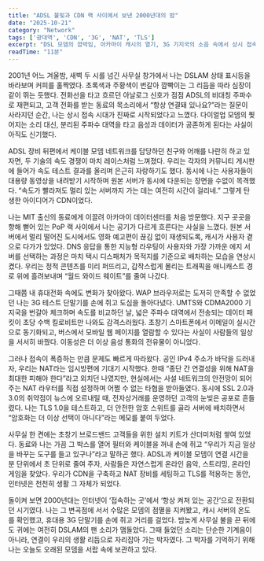 ```yaml
---
title: "ADSL 불빛과 CDN 랙 사이에서 보낸 2000년대의 밤"
date: "2025-10-21"
category: "Network"
tags: ['광대역', 'CDN', '3G', 'NAT', 'TLS']
excerpt: "DSL 모뎀의 깜박임, 아카마이 캐시의 열기, 3G 기지국의 소음 속에서 상시 접속 시대를 맞이한 나의 기록"
readTime: "11분"
---
```


2001년 어느 겨울밤, 새벽 두 시를 넘긴 사무실 창가에서 나는 DSLAM 상태 표시등을 바라보며 커피를 홀짝였다. 초록색과 주황색이 번갈아 깜빡이는 그 리듬을 따라 심장이 같이 뛰는 듯했다. 전화선을 타고 흐르던 아날로그 신호가 점점 ADSL의 비대칭 주파수로 재편되고, 고객 전화를 받는 동료의 목소리에서 “항상 연결돼 있나요?”라는 질문이 사라지던 순간, 나는 상시 접속 시대가 진짜로 시작되었다고 느꼈다. 다이얼업 모뎀의 찢어지는 소리 대신, 분리된 주파수 대역을 타고 음성과 데이터가 공존하게 된다는 사실이 아직도 신기했다.

ADSL 장비 뒤편에서 케이블 모뎀 네트워크를 담당하던 친구와 어깨를 나란히 하고 있자면, 두 기술의 속도 경쟁이 마치 레이스처럼 느껴졌다. 우리는 각자의 커뮤니티 게시판에 들어가 속도 테스트 결과를 올리며 은근히 자랑하기도 했다. 동시에 나는 사용자들이 대용량 동영상을 내려받기 시작하며 원본 서버가 동시에 다운되는 장면을 수없이 목격했다. “속도가 빨라져도 멀리 있는 서버까지 가는 데는 여전히 시간이 걸리네.” 그렇게 탄생한 아이디어가 CDN이었다.

나는 MIT 출신의 동료에게 이끌려 아카마이 데이터센터를 처음 방문했다. 지구 곳곳을 향해 뻗어 있는 PoP 랙 사이에서 나는 공기가 다르게 흐른다는 사실을 느꼈다. 원본 서버에서 멀리 떨어진 도시에서도 영화 예고편이 끊김 없이 재생되도록, 캐시가 사용자 곁으로 다가가 있었다. DNS 응답을 통한 지능형 라우팅이 사용자와 가장 가까운 에지 서버를 선택하는 과정은 마치 택시 디스패처가 목적지를 기준으로 배차하는 모습을 연상시켰다. 우리는 정적 콘텐츠를 미리 퍼뜨리고, 갑작스럽게 몰리는 트래픽을 애니캐스트 경로 위에 흘려보내며 “월드 와이드 웨이트”를 줄여 나갔다.

그때쯤 내 휴대전화 속에도 변화가 찾아왔다. WAP 브라우저로는 도저히 만족할 수 없었던 나는 3G 테스트 단말기를 손에 쥐고 도심을 돌아다녔다. UMTS와 CDMA2000 기지국을 번갈아 체크하며 속도를 비교하던 날, 넓은 주파수 대역에서 전송되는 데이터 패킷이 초당 수백 킬로비트만 나와도 감격스러웠다. 초창기 스마트폰에서 이메일이 실시간으로 동기화되고, 버스에서 모바일 웹 페이지를 열람할 수 있다는 사실이 사람들의 일상을 서서히 바꿨다. 이동성은 더 이상 음성 통화의 전유물이 아니었다.

그러나 접속이 폭증하는 만큼 문제도 빠르게 따라왔다. 공인 IPv4 주소가 바닥을 드러내자, 우리는 NAT라는 임시방편에 기대기 시작했다. 한때 “종단 간 연결성을 위해 NAT을 최대한 피해야 한다”라고 외치던 나였지만, 현실에서는 사설 네트워크의 안전망이 되어 주는 NAT 라우터를 직접 설정하며 어쩔 수 없는 타협을 받아들였다. 동시에 SSL 2.0과 3.0의 취약점이 뉴스에 오르내릴 때, 전자상거래를 운영하던 고객의 눈빛은 공포로 흔들렸다. 나는 TLS 1.0을 테스트하고, 더 안전한 암호 스위트를 골라 서버에 배치하면서 “암호화는 더 이상 선택이 아니다”라는 메모를 붙여 두었다.

사무실 한 켠에는 초창기 브로드밴드 고객들을 위한 설치 키트가 산더미처럼 쌓여 있었다. 동료와 나는 가끔 그 박스를 열어 필터와 케이블을 꺼내 손에 쥐고 “우리가 지금 일상을 바꾸는 도구를 들고 있구나”라고 말하곤 했다. ADSL과 케이블 모뎀이 연결 시간을 분 단위에서 초 단위로 줄여 주자, 사람들은 자연스럽게 온라인 음악, 스트리밍, 온라인 게임을 찾았다. 우리가 CDN을 구축하고 NAT 장비를 세팅하고 TLS를 적용하는 동안, 인터넷은 천천히 생활 그 자체가 되었다.

돌이켜 보면 2000년대는 인터넷이 ‘접속하는 곳’에서 ‘항상 켜져 있는 공간’으로 전환되던 시기였다. 나는 그 변곡점에 서서 수많은 모뎀의 점멸을 지켜봤고, 캐시 서버의 온도를 확인했고, 휴대용 3G 단말기를 손에 쥐고 거리를 걸었다. 밤늦게 사무실 불을 끈 뒤에도 귀에는 여전히 DSLAM의 팬 소리가 맴돌았다. 그때 들었던 소리는 단순한 기계음이 아니라, 연결이 우리의 생활 리듬으로 자리잡아 가는 박자였다. 그 박자를 기억하기 위해 나는 오늘도 오래된 모뎀을 서랍 속에 보관하고 있다.
